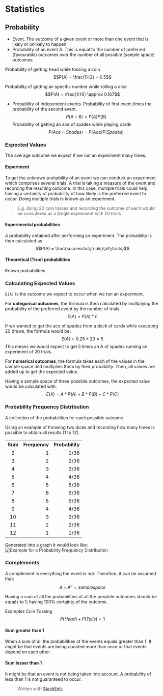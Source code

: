 # Statistics

## Probability

- Event. The outcome of a given event or more than one event that is likely or unlikely to happen.
- Probability of an event A. This is equal to the number of preferred (favourable) outcomes over the number of all possible (sample space) outcomes.

Probability of getting head while tossing a coin
$$P(A) = \frac{1}{2} = 0.5$$

Probability of getting an specific number while rolling a dice
$$P(A) = \frac{1}{6} \approx 0.167$$

- Probability of independent events. Probability of first event times the probability of the second event.
$$P(A \cap B) = P(A)P(B)$$
Probability of getting an ace of spades while playing cards
$$P(Ace \cap Spades) = P(Ace)P(Spades) $$

### Expected Values
The average outcome we expect if we run an experiment many times.

#### Experiment
To get the unknown probability of an event we can conduct an experiment which comprises several trials. A trial is taking a measure of the event and recording the resulting outcome. 
In this case, multiple trials could help having a certainty of probability of how likely is the preferred event to occur. Doing multiple trials is known as an experiment.

>  E.g. doing 20 coin tosses and recording the outcome of each would be considered as a Single experiment with 20 trials

#### Experimental probabilities
A probability obtained after performing an experiment.
The probability is then calculated as 
$$P(A) = \frac{successful\;trials}{all\;trials}$$
#### Theoretical (True) probabilities
Known probabilities

### Calculating Expected Values

`E(A)` is the outcome we expect to occur when we run an experiment.

For **categorical outcomes**, the formula is then calculated by multiplying the probability of the preferred event by the number of trials.
$$E(A) = P(A) * n$$

If we wanted to get the ace of spades from a deck of cards while executing 20 draws, the formula would be:
$$E(A) = 0.25 * 20 = 5$$
This means we would expect to get 5 times an A of spades running an experiment of 20 trials.

For **numerical outcomes**, the formula takes each of the values in the sample space and multiplies them by their probability. Then, all values are added up to get the expected value.

Having a sample space of three possible outcomes, the expected value would be calculated with:
$$E(X) = A*P(A) + B*P(B)+C*P(C)$$


### Probability Frequency Distribution

A collection of the probabilities for each possible outcome.

Using an example of throwing two dices and recording how many times is possible to obtain all results (1 to 12).

| Sum | Frequency | Probability |
|:--------:| -------------:| -------------:|
| 2 | 1 | 1/36
| 3 | 2 | 2/36
| 4 | 3 | 3/36
| 5 | 4 |4/36
| 6 | 5 |5/36
| 7 | 6 |6/36
| 8 | 5 |5/36
| 9 | 4 |4/36
| 10 | 3 |3/36
| 11 | 2 |2/36
| 12 | 1 |1/36

Generated into a graph it would look like:
![Example for a Probability Frequency Distribution](https://raw.githubusercontent.com/euphonie/study-notes/master/Computer%20Science/Theory/Statistics/probfreqdist.png)


### Complements

A complement is everything the event is not. Therefore, it can be assumed that:
$$
A + A^c = sample space
$$

Having a sum of all the probabilities of all the possible outcomes should be equals to 1; having 100% certainty of the outcome.

Examples
Coin Tossing
$$P(Head) + P(Tails) = 1$$

#### Sum greater than 1
When a sum of all the probabilities of the events equals greater than 1. It might be that events are being counted more than once or that events depend on each other.

#### Sum lesser than 1
It might be that an event is not being taken into account. A probability of less than 1 is not guaranteed to occur.

> Written with [StackEdit](https://stackedit.io/).

<!--stackedit_data:
eyJoaXN0b3J5IjpbLTM1MTc1OTcwMSwxNjU3NDM5MTUwLC0xMj
U3NjYwNDI3LDE0MTI4NTk5NDgsLTY2OTczNDIwNCwxNTI5NTYy
MTA2LC05ODI0NDM2NzYsMTY0OTA1MTE1NCwxOTI1NTE0MTM3LC
0xMjU2MDI2MzU5XX0=
-->